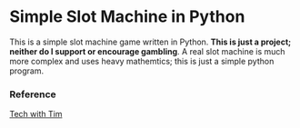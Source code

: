 # Simple Slot Machine in Python

This is a simple slot machine game written in Python. **This is just a project; neither do I support or encourage gambling**. A real slot machine is much more complex and uses heavy mathemtics; this is just a simple python program.

### Reference

[Tech with Tim](https://youtu.be/th4OBktqK1I)
